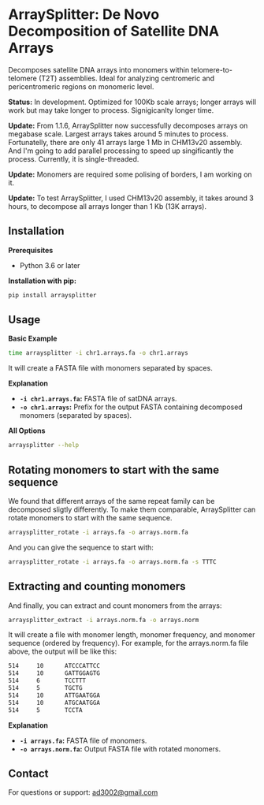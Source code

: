 # ArraySplitter: De Novo Decomposition of Satellite DNA Arrays

Decomposes satellite DNA arrays into monomers within telomere-to-telomere (T2T) assemblies. Ideal for analyzing centromeric and pericentromeric regions on monomeric level.

**Status:** In development. Optimized for 100Kb scale arrays; longer arrays will work but may take longer to process. Signigicanlty longer time.

**Update:** From 1.1.6, ArraySplitter now successfully decomposes arrays on megabase scale. Largest arrays takes around 5 minutes to process. Fortunatelly, there are only 41 arrays large 1 Mb in CHM13v20 assembly. And I'm going to add parallel processing to speed up singificantly the process. Currently, it is single-threaded.

**Update:** Monomers are required some polising of borders, I am working on it.

**Update:** To test ArraySplitter, I used CHM13v20 assembly, it takes around 3 hours, to decompose all arrays longer than 1 Kb (13K arrays).

## Installation

**Prerequisites**

* Python 3.6 or later

**Installation with pip:**

```bash
pip install arraysplitter
```

## Usage

**Basic Example**

```bash
time arraysplitter -i chr1.arrays.fa -o chr1.arrays
```

It will create a FASTA file with monomers separated by spaces.

**Explanation**

* **`-i chr1.arrays.fa`:**  FASTA file of satDNA arrays.
* **`-o chr1.arrays`:** Prefix for the output FASTA containing decomposed monomers (separated by spaces).

**All Options** 

```bash
arraysplitter --help 
```

## Rotating monomers to start with the same sequence

We found that different arrays of the same repeat family can be decomposed sligtly differently. To make them comparable, ArraySplitter can rotate monomers to start with the same sequence. 

```bash
arraysplitter_rotate -i arrays.fa -o arrays.norm.fa
```

And you can give the sequence to start with:

```bash
arraysplitter_rotate -i arrays.fa -o arrays.norm.fa -s TTTC
```

## Extracting and counting monomers

And finally, you can extract and count monomers from the arrays:

```bash
arraysplitter_extract -i arrays.norm.fa -o arrays.norm
```

It will create a file with monomer length, monomer frequency, and monomer sequence (ordered by frequency). For example, for the arrays.norm.fa file above, the output will be like this:

```bash
514     10      ATCCCATTCC
514     10      GATTGGAGTG
514     6       TCCTTT
514     5       TGCTG
514     10      ATTGAATGGA
514     10      ATGCAATGGA
514     5       TCCTA
```

**Explanation**

* **`-i arrays.fa`:**  FASTA file of monomers.
* **`-o arrays.norm.fa`:** Output FASTA file with rotated monomers.

## Contact

For questions or support: ad3002@gmail.com
